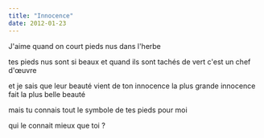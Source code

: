 ```yaml
---
title: "Innocence"
date: 2012-01-23
---
```


J'aime quand on court pieds nus dans l'herbe

tes pieds nus sont si beaux
et quand ils sont tachés de vert
c'est un chef d'œuvre

et je sais que leur beauté vient de ton innocence
la plus grande innocence fait la plus belle beauté

mais tu connais tout le symbole de tes pieds pour moi

qui le connait mieux que toi ?

